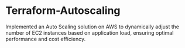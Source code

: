 # Terraform-Autoscaling
Implemented an Auto Scaling solution on AWS to dynamically adjust the number of EC2 instances based on application load, ensuring optimal performance and cost efficiency.
